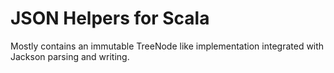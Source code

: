 # JSON Helpers for Scala

Mostly contains an immutable TreeNode like implementation integrated with Jackson parsing and writing.